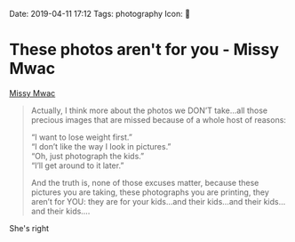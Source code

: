 Date: 2019-04-11 17:12
Tags: photography
Icon: 🔗

# These photos aren't for you - Missy Mwac

[Missy Mwac](https://missymwac.com/these-photos-arent-for-you/)

> Actually, I think more about the photos we DON’T take…all those precious images that are missed because of a whole host of reasons:
> 
> “I want to lose weight first.”  
> “I don’t like the way I look in pictures.”  
> “Oh, just photograph the kids.”  
> “I’ll get around to it later.”  
> 
> And the truth is, none of those excuses matter, because these pictures you are taking, these photographs you are printing, they aren’t for YOU: they are for your kids…and their kids…and their kids…and their kids….

She's right
